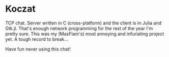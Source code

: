 # Koczat
TCP chat. Server written in C (cross-platform) and the client is in Julia and Gtk.jl.
That's enough network programming for the rest of the year I'm pretty sure. This was my (MasFlam's)
most annoying and infuriating project yet. A tough record to break...

Have fun never using this chat!
